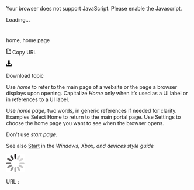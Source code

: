 ﻿Your browser does not support JavaScript. Please enable the Javascript.

Loading...

# 

home, home page

![Copy URL](media/home-home-page/Copy.png)
Copy URL

![Download](media/home-home-page/Download.png)

Download topic

Use *home* to refer to the main page of a website or the page a browser displays upon opening. Capitalize *Home* only when it’s used as a UI label or in references to a UI label.

Use *home page,* two words, in generic references if needed for clarity. 
Examples
Select Home to return to the main portal page.
Use Settings to choose the home page you want to see when the browser opens.

Don't use *start page.*

See also [Start](https://worldready.cloudapp.net/Styleguide/Read?id=2547&topicid=16747) in the *Windows, Xbox, and devices style guide*

![In progress](media/home-home-page/activity-large.gif)

URL :
